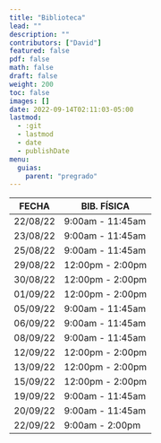 ```yaml
---
title: "Biblioteca"
lead: ""
description: ""
contributors: ["David"]
featured: false
pdf: false
math: false
draft: false
weight: 200
toc: false
images: []
date: 2022-09-14T02:11:03-05:00
lastmod:
  - :git
  - lastmod
  - date
  - publishDate
menu:
  guias:
    parent: "pregrado"
---
```


| FECHA | BIB. FÍSICA |
| ----- | ----------- |
| 22/08/22 | 9:00am - 11:45am |
| 23/08/22 | 9:00am - 11:45am |
| 25/08/22 | 9:00am - 11:45am |
| 29/08/22 | 12:00pm - 2:00pm |
| 30/08/22 | 12:00pm - 2:00pm |
| 01/09/22 | 12:00pm - 2:00pm |
| 05/09/22 | 9:00am - 11:45am |
| 06/09/22 | 9:00am - 11:45am |
| 08/09/22 | 9:00am - 11:45am |
| 12/09/22 | 12:00pm - 2:00pm |
| 13/09/22 | 12:00pm - 2:00pm |
| 15/09/22 | 12:00pm - 2:00pm |	
| 19/09/22 | 9:00am - 11:45am |
| 20/09/22 | 9:00am - 11:45am |	
| 22/09/22 | 9:00am - 2:00pm |
